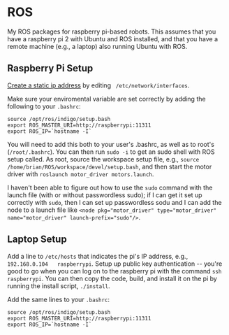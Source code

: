 # ROS
My ROS packages for raspberry pi-based robots. This assumes that you have a raspberry pi 2 with Ubuntu and ROS installed, and that you have a remote machine (e.g., a laptop) also running Ubuntu with ROS.

## Raspberry Pi Setup
[Create a static ip address](https://help.ubuntu.com/lts/serverguide/network-configuration.html)
by editing ` /etc/network/interfaces`.

Make sure your enviromental variable are set correctly by adding the following to your `.bashrc`:
```
source /opt/ros/indigo/setup.bash
export ROS_MASTER_URI=http://raspberrypi:11311
export ROS_IP=`hostname -I`
```

You will need to add this both to your user's .bashrc, as well as to root's (`/root/.bashrc`). You can then run `sudo -i` to get an sudo shell with ROS setup called. As root, source the workspace setup file, e.g., `source /home/brian/ROS/workspace/devel/setup.bash`, and then start the motor driver with `roslaunch motor_driver motors.launch`. 

I haven't been able to figure out how to use the `sudo` command with the launch file (with or without passwordless sudo); if I can get it set up correctly with `sudo`, then I can set up passwordless sodu and I can add the node to a launch file like `<node pkg="motor_driver" type="motor_driver" name="motor_driver" launch-prefix="sudo"/>`.

## Laptop Setup
Add a line to `/etc/hosts` that indicates the pi's IP address, e.g., `192.168.0.104   raspberrypi`.
Setup up public key authentication -- you're good to go when you can log on to the raspberry pi with the command `ssh raspberrypi`. You can then copy the code, build, and install it on the pi by running the install script, `./install`.

Add the same lines to your `.bashrc`:
```
source /opt/ros/indigo/setup.bash
export ROS_MASTER_URI=http://raspberrypi:11311
export ROS_IP=`hostname -I`
```
